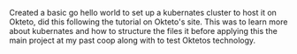 Created a basic go hello world to set up a kubernates cluster to host it on Okteto, did this following the tutorial on Okteto's site. This was to learn more about kubernates and how to structure the files it before applying this the main project at my past coop along with to test Oktetos technology.
